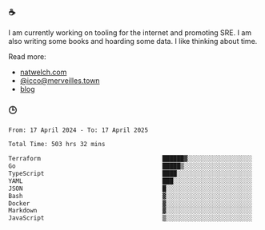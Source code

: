 ### ☕

I am currently working on tooling for the internet and promoting SRE. I am also writing some books and hoarding some data. I like thinking about time. 

Read more:

 - [natwelch.com](https://natwelch.com)
 - [@icco@merveilles.town](https://merveilles.town/@icco)
 - [blog](https://writing.natwelch.com)

### 🕒

<!--START_SECTION:waka-->

```txt
From: 17 April 2024 - To: 17 April 2025

Total Time: 503 hrs 32 mins

Terraform                                  ██████▓░░░░░░░░░░░░░░░░░░   26.51 %
Go                                         █████▒░░░░░░░░░░░░░░░░░░░   20.71 %
TypeScript                                 ████░░░░░░░░░░░░░░░░░░░░░   15.93 %
YAML                                       ███░░░░░░░░░░░░░░░░░░░░░░   12.25 %
JSON                                       █░░░░░░░░░░░░░░░░░░░░░░░░   04.21 %
Bash                                       ▓░░░░░░░░░░░░░░░░░░░░░░░░   03.08 %
Docker                                     ▓░░░░░░░░░░░░░░░░░░░░░░░░   02.99 %
Markdown                                   ▓░░░░░░░░░░░░░░░░░░░░░░░░   02.38 %
JavaScript                                 ▒░░░░░░░░░░░░░░░░░░░░░░░░   01.81 %
```

<!--END_SECTION:waka-->
